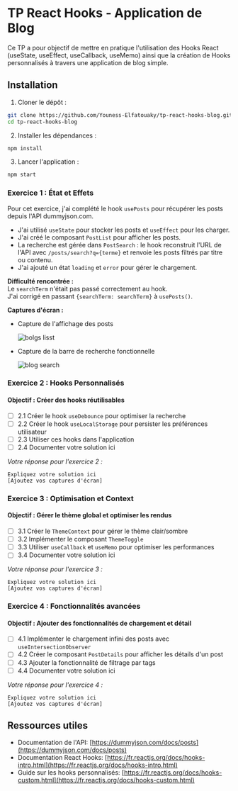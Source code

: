 # TP React Hooks - Application de Blog

Ce TP a pour objectif de mettre en pratique l'utilisation des Hooks React (useState, useEffect, useCallback, useMemo) ainsi que la création de Hooks personnalisés à travers une application de blog simple.

## Installation 

1. Cloner le dépôt :
```bash
git clone https://github.com/Youness-Elfatouaky/tp-react-hooks-blog.git
cd tp-react-hooks-blog
```
2. Installer les dépendances :
```bash
npm install
```
3. Lancer l'application :
```bash
npm start
```



### Exercice 1 : État et Effets 

Pour cet exercice, j'ai complété le hook `usePosts` pour récupérer les posts depuis l'API dummyjson.com.

- J'ai utilisé `useState` pour stocker les posts et `useEffect` pour les charger.
- J'ai créé le composant `PostList` pour afficher les posts.
- La recherche est gérée dans `PostSearch` : le hook reconstruit l'URL de l'API avec `/posts/search?q={terme}` et renvoie les posts filtrés par titre ou contenu.
- J'ai ajouté un état `loading` et `error` pour gérer le chargement.

**Difficulté rencontrée :**  
Le `searchTerm` n'était pas passé correctement au hook.  
J'ai corrigé en passant `{searchTerm: searchTerm}` à `usePosts()`.

**Captures d'écran :** 

- Capture de l'affichage des posts
  
  ![bolgs lisst](https://github.com/user-attachments/assets/e4cd226b-762f-49c3-8e9b-e8c9166133b3)

- Capture de la barre de recherche fonctionnelle
  
  ![blog search](https://github.com/user-attachments/assets/20762765-9159-409c-a2b9-6f2f206507fe)


### Exercice 2 : Hooks Personnalisés
#### Objectif : Créer des hooks réutilisables

- [ ] 2.1 Créer le hook `useDebounce` pour optimiser la recherche
- [ ] 2.2 Créer le hook `useLocalStorage` pour persister les préférences utilisateur
- [ ] 2.3 Utiliser ces hooks dans l'application
- [ ] 2.4 Documenter votre solution ici

_Votre réponse pour l'exercice 2 :_
```
Expliquez votre solution ici
[Ajoutez vos captures d'écran]
```

### Exercice 3 : Optimisation et Context
#### Objectif : Gérer le thème global et optimiser les rendus

- [ ] 3.1 Créer le `ThemeContext` pour gérer le thème clair/sombre
- [ ] 3.2 Implémenter le composant `ThemeToggle`
- [ ] 3.3 Utiliser `useCallback` et `useMemo` pour optimiser les performances
- [ ] 3.4 Documenter votre solution ici

_Votre réponse pour l'exercice 3 :_
```
Expliquez votre solution ici
[Ajoutez vos captures d'écran]
```

### Exercice 4 : Fonctionnalités avancées
#### Objectif : Ajouter des fonctionnalités de chargement et détail

- [ ] 4.1 Implémenter le chargement infini des posts avec `useIntersectionObserver`
- [ ] 4.2 Créer le composant `PostDetails` pour afficher les détails d'un post
- [ ] 4.3 Ajouter la fonctionnalité de filtrage par tags
- [ ] 4.4 Documenter votre solution ici

_Votre réponse pour l'exercice 4 :_
```
Expliquez votre solution ici
[Ajoutez vos captures d'écran]
```



## Ressources utiles

- Documentation de l'API: [https://dummyjson.com/docs/posts](https://dummyjson.com/docs/posts)
- Documentation React Hooks: [https://fr.reactjs.org/docs/hooks-intro.html](https://fr.reactjs.org/docs/hooks-intro.html)
- Guide sur les hooks personnalisés: [https://fr.reactjs.org/docs/hooks-custom.html](https://fr.reactjs.org/docs/hooks-custom.html)

